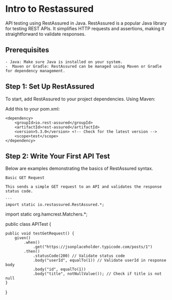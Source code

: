 # Intro to Restassured

API testing using RestAssured in Java. RestAssured is a popular Java library for testing REST APIs. It simplifies HTTP requests and assertions, making it straightforward to validate responses.

## Prerequisites

    - Java: Make sure Java is installed on your system.
    -  Maven or Gradle: RestAssured can be managed using Maven or Gradle for dependency management.

## Step 1: Set Up RestAssured

To start, add RestAssured to your project dependencies.
Using Maven:

Add this to your pom.xml:
```
<dependency>
    <groupId>io.rest-assured</groupId>
    <artifactId>rest-assured</artifactId>
    <version>5.3.0</version> <!-- Check for the latest version -->
    <scope>test</scope>
</dependency>
```

## Step 2: Write Your First API Test

Below are examples demonstrating the basics of RestAssured syntax.

    Basic GET Request

    This sends a simple GET request to an API and validates the response status code.

    ```
    import static io.restassured.RestAssured.*;
import static org.hamcrest.Matchers.*;

public class APITest {

    public void testGetRequest() {
        given()
            .when()
                .get("https://jsonplaceholder.typicode.com/posts/1")
            .then()
                .statusCode(200) // Validate status code
                .body("userId", equalTo(1)) // Validate userId in response body
                .body("id", equalTo(1))
                .body("title", notNullValue()); // Check if title is not null
    }
}
```
